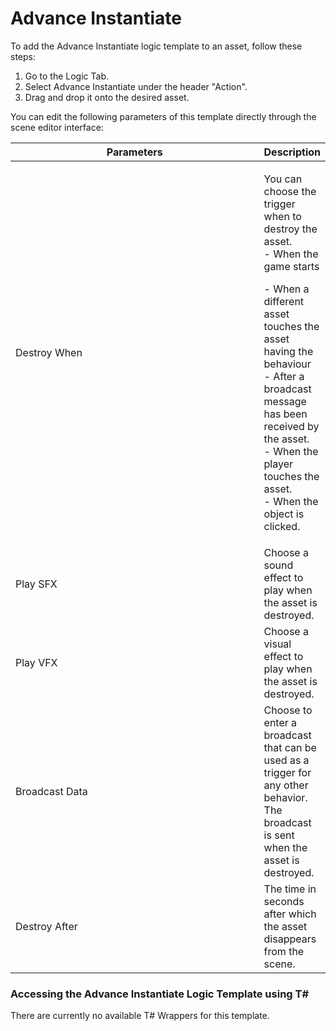 # Advance Instantiate

To add the Advance Instantiate logic template to an asset, follow these steps:

1. Go to the Logic Tab.
2. Select Advance Instantiate under the header "Action".
3. Drag and drop it onto the desired asset.

You can edit the following parameters of this template directly through the scene editor interface:

<table><thead><tr><th width="452">Parameters</th><th>Description</th></tr></thead><tbody><tr><td>Destroy When</td><td><p>You can choose the trigger when to destroy the asset.<br>- When the game starts</p><p>- When a different asset touches the asset having the behaviour<br>- After a broadcast message has been received by the asset. <br>- When the player touches the asset.<br>- When the object is clicked.</p></td></tr><tr><td>Play SFX</td><td>Choose a sound effect to play when the asset is destroyed.</td></tr><tr><td>Play VFX</td><td>Choose a visual effect to play when the asset is destroyed.</td></tr><tr><td>Broadcast Data</td><td>Choose to enter a broadcast that can be used as a trigger for any other behavior. <br>The broadcast is sent when the asset is destroyed.</td></tr><tr><td>Destroy After</td><td>The time in seconds after which the asset disappears from the scene.</td></tr></tbody></table>

### Accessing the Advance Instantiate Logic Template using T\#

There are currently no available T# Wrappers for this template.
